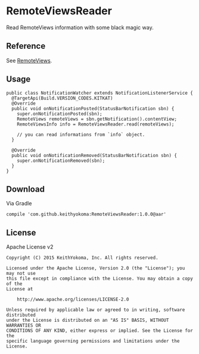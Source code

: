 # RemoteViewsReader

Read RemoteViews information with some black magic way.

## Reference

See [RemoteViews](https://android.googlesource.com/platform/frameworks/base/+/refs/heads/master/core/java/android/widget/RemoteViews.java).

## Usage

```
public class NotificationWatcher extends NotificationListenerService {
  @TargetApi(Build.VERSION_CODES.KITKAT)
  @Override
  public void onNotificationPosted(StatusBarNotification sbn) {
    super.onNotificationPosted(sbn);
    RemoteViews remoteViews = sbn.getNotification().contentView;
    RemoteViewsInfo info = RemoteViewsReader.read(remoteViews);

    // you can read informations from `info` object.
  }

  @Override
  public void onNotificationRemoved(StatusBarNotification sbn) {
    super.onNotificationRemoved(sbn);
  }
}
```

## Download

Via Gradle

```
compile 'com.github.keithyokoma:RemoteViewsReader:1.0.0@aar'
```

## License

Apache License v2

```
Copyright (C) 2015 KeithYokoma, Inc. All rights reserved.

Licensed under the Apache License, Version 2.0 (the "License"); you may not use
this file except in compliance with the License. You may obtain a copy of the
License at

    http://www.apache.org/licenses/LICENSE-2.0

Unless required by applicable law or agreed to in writing, software distributed
under the License is distributed on an "AS IS" BASIS, WITHOUT WARRANTIES OR
CONDITIONS OF ANY KIND, either express or implied. See the License for the
specific language governing permissions and limitations under the License.
```
